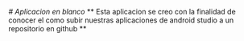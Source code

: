 <em> # Aplicacion en blanco </em>
** Esta aplicacion se creo con la finalidad de conocer el como subir nuestras 
aplicaciones de android studio a un repositorio en github **
